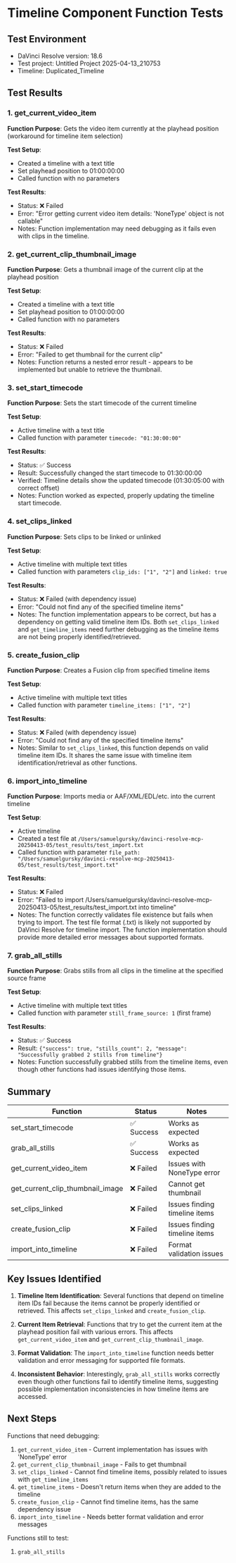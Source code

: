 # Timeline Component Function Tests

## Test Environment
- DaVinci Resolve version: 18.6
- Test project: Untitled Project 2025-04-13_210753
- Timeline: Duplicated_Timeline

## Test Results

### 1. get_current_video_item

**Function Purpose**: Gets the video item currently at the playhead position (workaround for timeline item selection)

**Test Setup**:
- Created a timeline with a text title
- Set playhead position to 01:00:00:00
- Called function with no parameters

**Test Results**:
- Status: ❌ Failed
- Error: "Error getting current video item details: 'NoneType' object is not callable"
- Notes: Function implementation may need debugging as it fails even with clips in the timeline.

### 2. get_current_clip_thumbnail_image

**Function Purpose**: Gets a thumbnail image of the current clip at the playhead position

**Test Setup**:
- Created a timeline with a text title
- Set playhead position to 01:00:00:00
- Called function with no parameters

**Test Results**:
- Status: ❌ Failed
- Error: "Failed to get thumbnail for the current clip"
- Notes: Function returns a nested error result - appears to be implemented but unable to retrieve the thumbnail.

### 3. set_start_timecode

**Function Purpose**: Sets the start timecode of the current timeline

**Test Setup**:
- Active timeline with a text title
- Called function with parameter `timecode: "01:30:00:00"`

**Test Results**:
- Status: ✅ Success
- Result: Successfully changed the start timecode to 01:30:00:00
- Verified: Timeline details show the updated timecode (01:30:05:00 with correct offset)
- Notes: Function worked as expected, properly updating the timeline start timecode.

### 4. set_clips_linked

**Function Purpose**: Sets clips to be linked or unlinked

**Test Setup**:
- Active timeline with multiple text titles
- Called function with parameters `clip_ids: ["1", "2"]` and `linked: true`

**Test Results**:
- Status: ❌ Failed (with dependency issue)
- Error: "Could not find any of the specified timeline items"
- Notes: The function implementation appears to be correct, but has a dependency on getting valid timeline item IDs. Both `set_clips_linked` and `get_timeline_items` need further debugging as the timeline items are not being properly identified/retrieved.

### 5. create_fusion_clip

**Function Purpose**: Creates a Fusion clip from specified timeline items

**Test Setup**:
- Active timeline with multiple text titles
- Called function with parameter `timeline_items: ["1", "2"]`

**Test Results**:
- Status: ❌ Failed (with dependency issue)
- Error: "Could not find any of the specified timeline items"
- Notes: Similar to `set_clips_linked`, this function depends on valid timeline item IDs. It shares the same issue with timeline item identification/retrieval as other functions.

### 6. import_into_timeline

**Function Purpose**: Imports media or AAF/XML/EDL/etc. into the current timeline

**Test Setup**:
- Active timeline
- Created a test file at `/Users/samuelgursky/davinci-resolve-mcp-20250413-05/test_results/test_import.txt`
- Called function with parameter `file_path: "/Users/samuelgursky/davinci-resolve-mcp-20250413-05/test_results/test_import.txt"`

**Test Results**:
- Status: ❌ Failed
- Error: "Failed to import /Users/samuelgursky/davinci-resolve-mcp-20250413-05/test_results/test_import.txt into timeline"
- Notes: The function correctly validates file existence but fails when trying to import. The test file format (.txt) is likely not supported by DaVinci Resolve for timeline import. The function implementation should provide more detailed error messages about supported formats.

### 7. grab_all_stills

**Function Purpose**: Grabs stills from all clips in the timeline at the specified source frame

**Test Setup**:
- Active timeline with multiple text titles
- Called function with parameter `still_frame_source: 1` (first frame)

**Test Results**:
- Status: ✅ Success
- Result: `{"success": true, "stills_count": 2, "message": "Successfully grabbed 2 stills from timeline"}`
- Notes: Function successfully grabbed stills from the timeline items, even though other functions had issues identifying those items.

## Summary

| Function | Status | Notes |
|----------|--------|-------|
| set_start_timecode | ✅ Success | Works as expected |
| grab_all_stills | ✅ Success | Works as expected |
| get_current_video_item | ❌ Failed | Issues with NoneType error |
| get_current_clip_thumbnail_image | ❌ Failed | Cannot get thumbnail |
| set_clips_linked | ❌ Failed | Issues finding timeline items |
| create_fusion_clip | ❌ Failed | Issues finding timeline items |
| import_into_timeline | ❌ Failed | Format validation issues |

## Key Issues Identified

1. **Timeline Item Identification**: Several functions that depend on timeline item IDs fail because the items cannot be properly identified or retrieved. This affects `set_clips_linked` and `create_fusion_clip`.

2. **Current Item Retrieval**: Functions that try to get the current item at the playhead position fail with various errors. This affects `get_current_video_item` and `get_current_clip_thumbnail_image`.

3. **Format Validation**: The `import_into_timeline` function needs better validation and error messaging for supported file formats.

4. **Inconsistent Behavior**: Interestingly, `grab_all_stills` works correctly even though other functions fail to identify timeline items, suggesting possible implementation inconsistencies in how timeline items are accessed.

## Next Steps

Functions that need debugging:
1. `get_current_video_item` - Current implementation has issues with 'NoneType' error
2. `get_current_clip_thumbnail_image` - Fails to get thumbnail
3. `set_clips_linked` - Cannot find timeline items, possibly related to issues with `get_timeline_items`
4. `get_timeline_items` - Doesn't return items when they are added to the timeline
5. `create_fusion_clip` - Cannot find timeline items, has the same dependency issue
6. `import_into_timeline` - Needs better format validation and error messages

Functions still to test:
1. `grab_all_stills` 